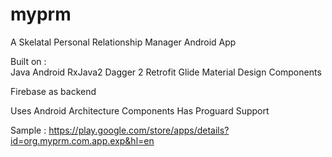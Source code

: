 # myprm
A Skelatal Personal Relationship Manager Android App

Built on :  
      Java
      Android
         RxJava2
         Dagger 2
         Retrofit
         Glide
         Material Design Components

Firebase as backend

Uses Android Architecture Components
Has Proguard Support

Sample : 
https://play.google.com/store/apps/details?id=org.myprm.com.app.exp&hl=en



